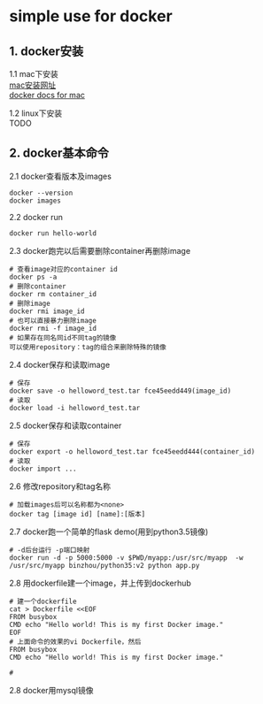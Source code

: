 # simple use for docker

## 1. docker安装

1.1 mac下安装<br>
[mac安装网址](https://hub.docker.com/editions/community/docker-ce-desktop-mac)<br>
[docker docs for mac](https://docs.docker.com/docker-for-mac/)<br>

1.2 linux下安装<br>
TODO

## 2. docker基本命令

2.1 docker查看版本及images
```shell
docker --version
docker images
```

2.2 docker run
```shell
docker run hello-world
```

2.3 docker跑完以后需要删除container再删除image
```shell
# 查看image对应的container id
docker ps -a
# 删除container
docker rm container_id
# 删除image
docker rmi image_id
# 也可以直接暴力删除image
docker rmi -f image_id
# 如果存在同名同id不同tag的镜像
可以使用repository：tag的组合来删除特殊的镜像
```

2.4 docker保存和读取image
```shell
# 保存
docker save -o helloword_test.tar fce45eedd449(image_id)
# 读取
docker load -i helloword_test.tar
```

2.5 docker保存和读取container
```shell
# 保存
docker export -o helloword_test.tar fce45eedd444(container_id)
# 读取
docker import ...
```

2.6 修改repository和tag名称
```shell
# 加载images后可以名称都为<none>
docker tag [image id] [name]:[版本]
```

2.7 docker跑一个简单的flask demo(用到python3.5镜像)
```shell
# -d后台运行 -p端口映射
docker run -d -p 5000:5000 -v $PWD/myapp:/usr/src/myapp  -w /usr/src/myapp binzhou/python35:v2 python app.py
```

2.8 用dockerfile建一个image，并上传到dockerhub
```
# 建一个dockerfile
cat > Dockerfile <<EOF
FROM busybox
CMD echo "Hello world! This is my first Docker image."
EOF
# 上面命令的效果的vi Dockerfile，然后
FROM busybox
CMD echo "Hello world! This is my first Docker image."

# 

```

2.8 docker用mysql镜像






